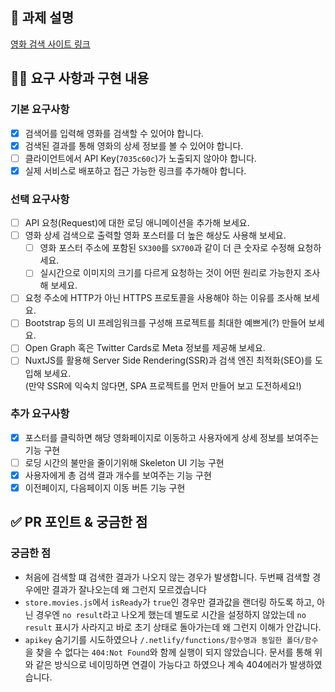 ## 📌 과제 설명

[영화 검색 사이트 링크
](https://lucid-tereshkova-e20ad1.netlify.app/#/)

## 👩‍💻 요구 사항과 구현 내용

### 기본 요구사항

- [x] 검색어를 입력해 영화를 검색할 수 있어야 합니다.
- [x] 검색된 결과를 통해 영화의 상세 정보를 볼 수 있어야 합니다.
- [ ] 클라이언트에서 API Key(`7035c60c`)가 노출되지 않아야 합니다.
- [x] 실제 서비스로 배포하고 접근 가능한 링크를 추가해야 합니다.

### 선택 요구사항

- [ ] API 요청(Request)에 대한 로딩 애니메이션을 추가해 보세요.
- [ ] 영화 상세 검색으로 출력할 영화 포스터를 더 높은 해상도 사용해 보세요.
    - [ ] 영화 포스터 주소에 포함된 `SX300`를 `SX700`과 같이 더 큰 숫자로 수정해 요청하세요.
    - [ ] 실시간으로 이미지의 크기를 다르게 요청하는 것이 어떤 원리로 가능한지 조사해 보세요.
- [ ] 요청 주소에 HTTP가 아닌 HTTPS 프로토콜을 사용해야 하는 이유를 조사해 보세요.
- [ ] Bootstrap 등의 UI 프레임워크를 구성해 프로젝트를 최대한 예쁘게(?) 만들어 보세요.
- [ ] Open Graph 혹은 Twitter Cards로 Meta 정보를 제공해 보세요.
- [ ] NuxtJS를 활용해 Server Side Rendering(SSR)과 검색 엔진 최적화(SEO)를 도입해 보세요.  
  (만약 SSR에 익숙치 않다면, SPA 프로젝트를 먼저 만들어 보고 도전하세요!)

### 추가 요구사항

- [x] 포스터를 클릭하면 해당 영화페이지로 이동하고 사용자에게 상세 정보를 보여주는 기능 구현
- [ ] 로딩 시간의 불만을 줄이기위해 Skeleton UI 기능 구현
- [x] 사용자에게 총 검색 결과 개수를 보여주는 기능 구현
- [x] 이전페이지, 다음페이지 이동 버튼 기능 구현

## ✅ PR 포인트 & 궁금한 점 <!-- 리뷰어 분들이 집중적으로 보셨으면 하는 내용을 적어주세요 -->

### 궁금한 점
* 처음에 검색할 떄 검색한 결과가 나오지 않는 경우가 발생합니다. 두번째 검색할 경우에만 결과가 잘나오는데 왜 그런지 모르겠습니다
* `store.movies.js`에서 `isReady`가 `true`인 경우만 결과값을 랜더링 하도록 하고, 아닌 경우엔 `no result`라고 나오게 했는데 별도로 시간을 설정하지 않았는데 `no result` 표시가 사라지고 바로 초기 상태로 돌아가는데 왜 그런지 이해가 안갑니다.
* `apikey` 숨기기를 시도하였으나 `/.netlify/functions/함수명과 동일한 폴더/함수`을 찾을 수 없다는 `404:Not Found`와 함께 실행이 되지 않았습니다. 문서를 통해 위와 같은 방식으로 네이밍하면 연결이 가능다고 하였으나 계속 404에러가 발생하였습니다.